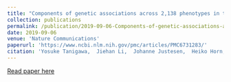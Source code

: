```yaml
---
title: "Components of genetic associations across 2,138 phenotypes in the UK Biobank highlight adipocyte biology"
collection: publications
permalink: /publication/2019-09-06-Components-of-genetic-associations-across-2,138-phenotypes-in-the-UK-Biobank-highlight-adipocyte-biology
date: 2019-09-06
venue: 'Nature Communications'
paperurl: 'https://www.ncbi.nlm.nih.gov/pmc/articles/PMC6731283/'
citation: 'Yosuke Tanigawa,  Jiehan Li,  Johanne Justesen,  Heiko Horn,  Matthew Aguirre,  Christopher DeBoever,  Chris Chang,  Balasubramanian Narasimhan,  Kasper Lage,  Trevor Hastie,  et. al., &quot;Components of genetic associations across 2,138 phenotypes in the UK Biobank highlight adipocyte biology.&quot; Nature Communications, 2019.'
---
```

[Read paper here](https://www.ncbi.nlm.nih.gov/pmc/articles/PMC6731283/)

